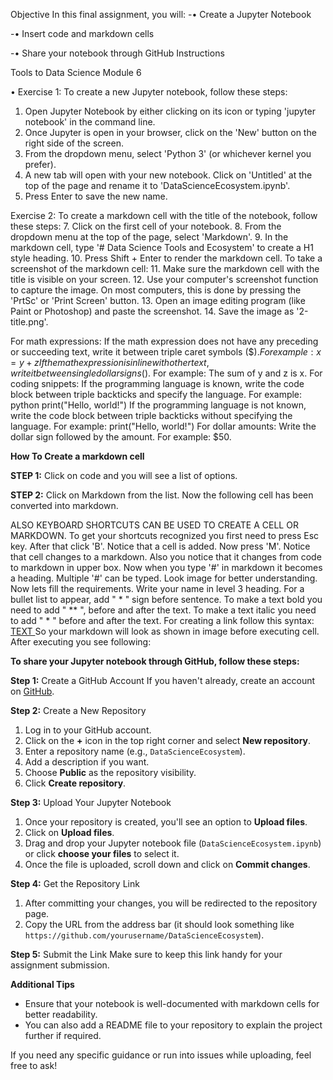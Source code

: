 Objective
In this final assignment, you will:
-•	Create a Jupyter Notebook

-•	Insert code and markdown cells

-•	Share your notebook through GitHub
Instructions

Tools to Data Science Module 6 

•	Exercise 1:
To create a new Jupyter notebook, follow these steps:
1.	Open Jupyter Notebook by either clicking on its icon or typing 'jupyter notebook' in the command line.
2.	Once Jupyter is open in your browser, click on the 'New' button on the right side of the screen.
3.	From the dropdown menu, select 'Python 3' (or whichever kernel you prefer).
4.	A new tab will open with your new notebook. Click on 'Untitled' at the top of the page and rename it to 'DataScienceEcosystem.ipynb'.
5.	Press Enter to save the new name.
   
Exercise 2:
To create a markdown cell with the title of the notebook, follow these steps:
7.	Click on the first cell of your notebook.
8.	From the dropdown menu at the top of the page, select 'Markdown'.
9.	In the markdown cell, type '# Data Science Tools and Ecosystem' to create a H1 style heading.
10.	Press Shift + Enter to render the markdown cell.
To take a screenshot of the markdown cell:
11.	Make sure the markdown cell with the title is visible on your screen.
12.	Use your computer's screenshot function to capture the image. On most computers, this is done by pressing the 'PrtSc' or 'Print Screen' button.
13.	Open an image editing program (like Paint or Photoshop) and paste the screenshot.
14.	Save the image as '2-title.png'.
 
For math expressions:
If the math expression does not have any preceding or succeeding text, write it between triple caret symbols ($$). For example:
x=y+z
If the math expression is inline with other text, write it between single dollar signs ($). For example:
The sum of y and z is x.
For coding snippets:
If the programming language is known, write the code block between triple backticks and specify the language. For example:
python
print("Hello, world!")
If the programming language is not known, write the code block between triple backticks without specifying the language. For example:
print("Hello, world!")
For dollar amounts:
Write the dollar sign followed by the amount. For example:
$50.

**How To Create a markdown cell**

**STEP 1:**
Click on code and you will see a list of options.
 
**STEP 2:**
Click on Markdown from the list.
 Now the following cell has been converted into markdown.
 
ALSO KEYBOARD SHORTCUTS CAN BE USED TO CREATE A CELL OR MARKDOWN.
To get your shortcuts recognized you first need to press Esc key.
After that click 'B'. Notice that a cell is added.
 Now press 'M'. Notice that cell changes to a markdown. Also you notice that it changes from code to markdown in upper box.
 Now when you type '#' in markdown it becomes a heading. Multiple '#' can be typed. Look image for better understanding.
 Now lets fill the requirements.
Write your name in level 3 heading.
For a bullet list to appear, add " * " sign before sentence.
To make a text bold you need to add " ** ", before and after the text.
To make a text italic you need to add " * " before and after the text.
For creating a link follow this syntax: [ TEXT ]( LINK )
So your markdown will look as shown in image before executing cell.
 After executing you see following:
 
 **To share your Jupyter notebook through GitHub, follow these steps:**

 **Step 1:** Create a GitHub Account
If you haven't already, create an account on [GitHub](https://github.com/).

 **Step 2:** Create a New Repository
1. Log in to your GitHub account.
2. Click on the **+** icon in the top right corner and select **New repository**.
3. Enter a repository name (e.g., `DataScienceEcosystem`).
4. Add a description if you want.
5. Choose **Public** as the repository visibility.
6. Click **Create repository**.

 **Step 3:** Upload Your Jupyter Notebook
1. Once your repository is created, you'll see an option to **Upload files**.
2. Click on **Upload files**.
3. Drag and drop your Jupyter notebook file (`DataScienceEcosystem.ipynb`) or click **choose your files** to select it.
4. Once the file is uploaded, scroll down and click on **Commit changes**.

 **Step 4:** Get the Repository Link
1. After committing your changes, you will be redirected to the repository page.
2. Copy the URL from the address bar (it should look something like `https://github.com/yourusername/DataScienceEcosystem`).

**Step 5:** Submit the Link
Make sure to keep this link handy for your assignment submission.

 **Additional Tips**
- Ensure that your notebook is well-documented with markdown cells for better readability.
- You can also add a README file to your repository to explain the project further if required. 

If you need any specific guidance or run into issues while uploading, feel free to ask!
